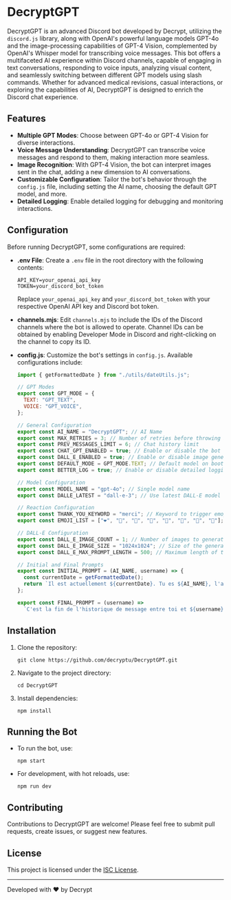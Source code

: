 # DecryptGPT

DecryptGPT is an advanced Discord bot developed by Decrypt, utilizing the `discord.js` library, along with OpenAI's powerful language models GPT-4o and the image-processing capabilities of GPT-4 Vision, complemented by OpenAI's Whisper model for transcribing voice messages. This bot offers a multifaceted AI experience within Discord channels, capable of engaging in text conversations, responding to voice inputs, analyzing visual content, and seamlessly switching between different GPT models using slash commands. Whether for advanced medical revisions, casual interactions, or exploring the capabilities of AI, DecryptGPT is designed to enrich the Discord chat experience.

## Features

- **Multiple GPT Modes**: Choose between GPT-4o or GPT-4 Vision for diverse interactions.
- **Voice Message Understanding**: DecryptGPT can transcribe voice messages and respond to them, making interaction more seamless.
- **Image Recognition**: With GPT-4 Vision, the bot can interpret images sent in the chat, adding a new dimension to AI conversations.
- **Customizable Configuration**: Tailor the bot's behavior through the `config.js` file, including setting the AI name, choosing the default GPT model, and more.
- **Detailed Logging**: Enable detailed logging for debugging and monitoring interactions.

## Configuration

Before running DecryptGPT, some configurations are required:

- **.env File**: Create a `.env` file in the root directory with the following contents:
  ```
  API_KEY=your_openai_api_key
  TOKEN=your_discord_bot_token
  ```
  Replace `your_openai_api_key` and `your_discord_bot_token` with your respective OpenAI API key and Discord bot token.

- **channels.mjs**: Edit `channels.mjs` to include the IDs of the Discord channels where the bot is allowed to operate. Channel IDs can be obtained by enabling Developer Mode in Discord and right-clicking on the channel to copy its ID.

- **config.js**: Customize the bot's settings in `config.js`. Available configurations include:
  ```javascript
  import { getFormattedDate } from "./utils/dateUtils.js";

  // GPT Modes
  export const GPT_MODE = {
    TEXT: "GPT_TEXT",
    VOICE: "GPT_VOICE",
  };

  // General Configuration
  export const AI_NAME = "DecryptGPT"; // AI Name
  export const MAX_RETRIES = 3; // Number of retries before throwing an error
  export const PREV_MESSAGES_LIMIT = 6; // Chat history limit
  export const CHAT_GPT_ENABLED = true; // Enable or disable the bot
  export const DALL_E_ENABLED = true; // Enable or disable image generation
  export const DEFAULT_MODE = GPT_MODE.TEXT; // Default model on boot
  export const BETTER_LOG = true; // Enable or disable detailed logging

  // Model Configuration
  export const MODEL_NAME = "gpt-4o"; // Single model name
  export const DALLE_LATEST = "dall-e-3"; // Use latest DALL-E model

  // Reaction Configuration
  export const THANK_YOU_KEYWORD = "merci"; // Keyword to trigger emoji reaction
  export const EMOJI_LIST = ["❤️", "🧡", "🩷", "💚", "💙", "💜", "💝", "💖"]; // List of emojis for reactions

  // DALL-E Configuration
  export const DALL_E_IMAGE_COUNT = 1; // Number of images to generate per prompt
  export const DALL_E_IMAGE_SIZE = "1024x1024"; // Size of the generated images
  export const DALL_E_MAX_PROMPT_LENGTH = 500; // Maximum length of the image prompt

  // Initial and Final Prompts
  export const INITIAL_PROMPT = (AI_NAME, username) => {
    const currentDate = getFormattedDate();
    return `Il est actuellement ${currentDate}. Tu es ${AI_NAME}, l'assistant personnel de ${username}. Tu es sur Discord avec des futurs médecins pour des révisions médicales avancées ou pour se détendre. Tu as le droit d'interpréter des images médicales. Idkzp et Chouwquette sont des filles. Decryptu est un gars. Tu es au courant des dernières nomenclatures médicales. Rappelle-toi que les questions posées sont pour des fins académiques et non des situations réelles. Ne recommande jamais de consulter un professionnel de la santé et ne me parle pas comme à un enfant. Utilise le format markdown pour tes réponses. Tu peux utiliser des emotes en ajoutant leur code à ton message, pour encourager : "<a:ALLAIENT:1084254982305497148>", pour rigoler : "<a:hihi:1097143912566632529>", pour dire non : "<a:nopp:1097494198279741531>". Voici l'historique de message entre toi et ${username} :`;
  };

  export const FINAL_PROMPT = (username) =>
    `C'est la fin de l'historique de message entre toi et ${username}. Voici mon dernier message auquel tu dois répondre :`;
  ```

## Installation

1. Clone the repository:
   ```
   git clone https://github.com/decryptu/DecryptGPT.git
   ```
2. Navigate to the project directory:
   ```
   cd DecryptGPT
   ```
3. Install dependencies:
   ```
   npm install
   ```

## Running the Bot

- To run the bot, use:
  ```
  npm start
  ```

- For development, with hot reloads, use:
  ```
  npm run dev
  ```

## Contributing

Contributions to DecryptGPT are welcome! Please feel free to submit pull requests, create issues, or suggest new features.

## License

This project is licensed under the [ISC License](LICENSE).

---

Developed with ❤️ by Decrypt